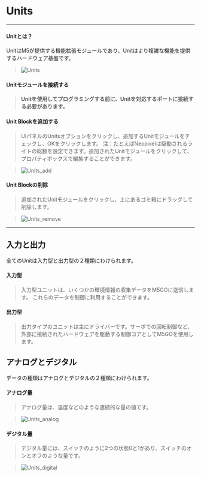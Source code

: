 # Units
__________________________

#### Unitとは？

UnitはM5が提供する機能拡張モジュールであり、Unitはより複雑な機能を提供するハードウェア基盤です。

>![Units](/image/Units/Units.jpg)

#### Unitモジュールを接続する

>__Unitを使用してプログラミングする前に、Unitを対応するポートに接続する必要があります。__

#### Unit Blockを追加する

>UIパネルのUnitsオプションをクリックし、追加するUnitモジュールをチェックし、OKをクリックします。
>注：たとえばNeopixelは駆動されるライトの総数を設定できます。追加されたUnitモジュールをクリックして、プロパティボックスで編集することができます。

>![Units_add](/image/Units/Units_add.gif) 

#### Unit Blockの削除

>追加されたUnitモジュールをクリックし、上にあるゴミ箱にドラッグして削除します。

>![Units_remove](/image/Units/Units_remove.gif) 

_________________________________

## 入力と出力

全てのUnitは入力型と出力型の２種類にわけられます。

#### 入力型

>入力型ユニットは、いくつかの環境情報の収集データをM5GOに送信します。
>これらのデータを制御に利用することができます。

#### 出力型

>出力タイプのユニットは主にドライバーです。サーボでの回転制御など、外部に接続されたハードウェアを駆動する制御コアとしてM5GOを使用します。


## アナログとデジタル

データの種類はアナログとデジタルの２種類にわけられます。

#### アナログ量

>アナログ量は、温度などのような連続的な量の値です。

>![Units_analog](/image/Units/Units_analog.png)

#### デジタル量

>デジタル量には、スイッチのように2つの状態0と1があり、スイッチのオンとオフのような量です。

>![Units_digital](/image/Units/Units_digital.png)
